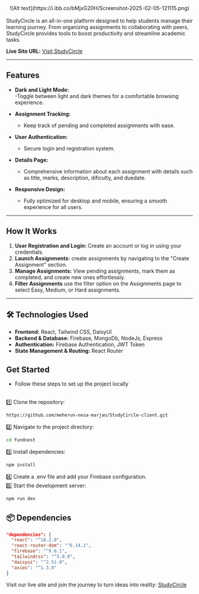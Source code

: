 
<div align="center">
    ![Alt text](https://i.ibb.co/bMjxG20H/Screenshot-2025-02-05-121115.png)
   
</div>

<br>
StudyCircle is an all-in-one platform designed to help students manage their learning journey. From organizing assignments to collaborating with peers, StudyCircle provides tools to boost productivity and streamline academic tasks.

**Live Site URL:** [Visit StudyCircle](https://my-new-assignment-11.firebaseapp.com/)  

---

## Features  

- **Dark and Light Mode:**  
   -Toggle between light and dark themes for a comfortable browsing experience.

- **Assignment Tracking:**  
   - Keep track of pending and completed assignments with ease.

- **User Authentication:**  
   -  Secure login and registration system.
- **Details Page:**  
   - Comprehensive information about each assignment with details such as title, marks, description, dificulty, and duedate.  

- **Responsive Design:**  
   - Fully optimized for desktop and mobile, ensuring a smooth experience for all users.  

---

## How It Works  

1. **User Registration and Login:** Create an account or log in using your credentials. 
2. **Launch Assignments:** create assignments by navigating to the "Create Assignment" section.
3. **Manage Assignments:** View pending assignments, mark them as completed, and create new ones effortlessly.
4. **Filter Assignments**  use the filter option on the Assignments page to select Easy, Medium, or Hard assignments.

---
## 🛠️ Technologies Used
   - **Frontend:** React, Tailwind CSS, DaisyUI
   - **Backend & Database:** Firebase, MongoDb, NodeJs, Express
   - **Authentication:** Firebase Authentication, JWT Token
   - **State Management & Routing:** React Router

## Get Started  
- Follow these steps to set up the project locally
 <br>
1️⃣ Clone the repository:

```sh
https://github.com/meherun-nesa-marjan/StudyCircle-client.git
```
2️⃣ Navigate to the project directory:

```sh
cd fundnest
```
3️⃣ Install dependencies:

```sh
npm install
```
4️⃣ Create a .env file and add your Firebase configuration.<br>
5️⃣ Start the development server:
```sh
npm run dev
```

## 📦 Dependencies
```json
"dependencies": {
  "react": "^18.2.0",
  "react-router-dom": "^6.14.1",
  "firebase": "^9.6.1",
  "tailwindcss": "^3.0.0",
  "daisyui": "^2.51.0",
  "axios": "^1.3.0"
}

```

Visit our live site and join the journey to turn ideas into reality: [StudyCircle](https://my-new-assignment-11.firebaseapp.com/)  
